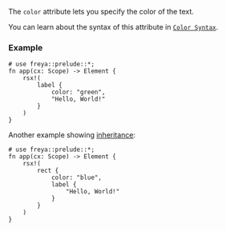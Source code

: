 The `color` attribute lets you specify the color of the text.

You can learn about the syntax of this attribute in [`Color Syntax`](crate::_docs::color_syntax).

### Example

```rust, no_run
# use freya::prelude::*;
fn app(cx: Scope) -> Element {
    rsx!(
        label {
            color: "green",
            "Hello, World!"
        }
    )
}
```

Another example showing [inheritance](crate::_docs::inheritance):

```rust, no_run
# use freya::prelude::*;
fn app(cx: Scope) -> Element {
    rsx!(
        rect {
            color: "blue",
            label {
                "Hello, World!"
            }
        }
    )
}
```